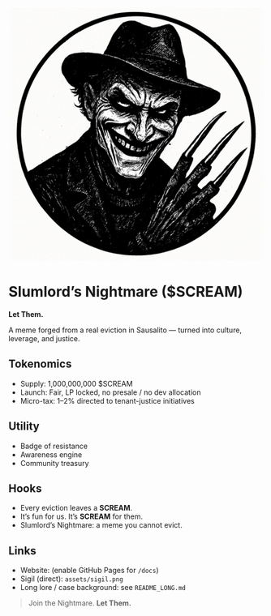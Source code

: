 ![Slumlord's Nightmare Sigil](assets/sigil.png)

# Slumlord’s Nightmare ($SCREAM)
**Let Them.**

A meme forged from a real eviction in Sausalito — turned into culture, leverage, and justice.

## Tokenomics
- Supply: 1,000,000,000 $SCREAM
- Launch: Fair, LP locked, no presale / no dev allocation
- Micro-tax: 1–2% directed to tenant-justice initiatives

## Utility
- Badge of resistance  
- Awareness engine  
- Community treasury

## Hooks
- Every eviction leaves a **SCREAM**.  
- It’s fun for us. It’s **SCREAM** for them.  
- Slumlord’s Nightmare: a meme you cannot evict.  

## Links
- Website: (enable GitHub Pages for `/docs`)  
- Sigil (direct): `assets/sigil.png`  
- Long lore / case background: see `README_LONG.md`  

> Join the Nightmare. **Let Them.**
